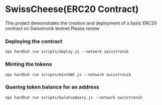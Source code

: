 # SwissCheese(ERC20 Contract) 

This project demonstrates the creation and deployment of a basic ERC20 contract on Swisstronik testnet.Please review 

### Deploying the contract
```
npx hardhat run scripts/deploy.js --network swisstronik
```
### Minting the tokens
```
npx hardhat run scripts/mintSWC.js --network swisstronik
```
### Quering token balance for an address
```
npx hardhat run scripts/balanceQuery.js --network swisstronik
```